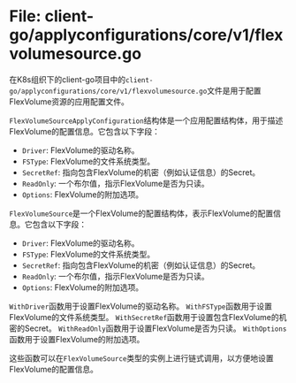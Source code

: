 # File: client-go/applyconfigurations/core/v1/flexvolumesource.go

在K8s组织下的client-go项目中的`client-go/applyconfigurations/core/v1/flexvolumesource.go`文件是用于配置FlexVolume资源的应用配置文件。

`FlexVolumeSourceApplyConfiguration`结构体是一个应用配置结构体，用于描述FlexVolume的配置信息。它包含以下字段：

- `Driver`: FlexVolume的驱动名称。
- `FSType`: FlexVolume的文件系统类型。
- `SecretRef`: 指向包含FlexVolume的机密（例如认证信息）的Secret。
- `ReadOnly`: 一个布尔值，指示FlexVolume是否为只读。
- `Options`: FlexVolume的附加选项。

`FlexVolumeSource`是一个FlexVolume的配置结构体，表示FlexVolume的配置信息。它包含以下字段：

- `Driver`: FlexVolume的驱动名称。
- `FSType`: FlexVolume的文件系统类型。
- `SecretRef`: 指向包含FlexVolume的机密（例如认证信息）的Secret。
- `ReadOnly`: 一个布尔值，指示FlexVolume是否为只读。
- `Options`: FlexVolume的附加选项。

`WithDriver`函数用于设置FlexVolume的驱动名称。
`WithFSType`函数用于设置FlexVolume的文件系统类型。
`WithSecretRef`函数用于设置包含FlexVolume的机密的Secret。
`WithReadOnly`函数用于设置FlexVolume是否为只读。
`WithOptions`函数用于设置FlexVolume的附加选项。

这些函数可以在`FlexVolumeSource`类型的实例上进行链式调用，以方便地设置FlexVolume的配置信息。

